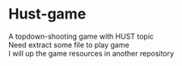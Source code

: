 # Hust-game
A topdown-shooting game with HUST topic <br>
Need extract some file to play game <br>
I will up the game resources in another repository <br>
